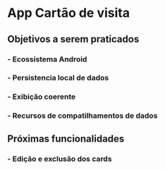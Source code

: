 # App Cartão de visita

## Objetivos a serem praticados
###	- Ecossistema Android
###	- Persistencia local de dados
###	- Exibição coerente
###	- Recursos de compatilhamentos de dados

## Próximas funcionalidades

### - Edição e exclusão dos cards
